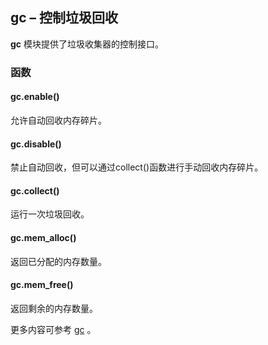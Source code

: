 ## **gc** – 控制垃圾回收

**gc** 模块提供了垃圾收集器的控制接口。

### 函数

#### **gc.enable**()  
允许自动回收内存碎片。 

#### **gc.disable**()  
禁止自动回收，但可以通过collect()函数进行手动回收内存碎片。 

#### **gc.collect**()  
运行一次垃圾回收。

#### **gc.mem_alloc**()  
返回已分配的内存数量。 

#### **gc.mem_free**()  
返回剩余的内存数量。 

更多内容可参考  [gc](http://docs.micropython.org/en/latest/pyboard/library/gc.html) 。
